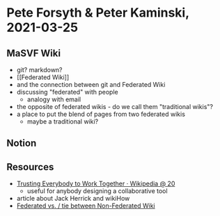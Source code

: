 # Pete Forsyth & Peter Kaminski, 2021-03-25

## MaSVF Wiki
- git? markdown?
- [[Federated Wiki]]
- and the connection between git and Federated Wiki
- discussing "federated" with people
	- analogy with email
- the opposite of federated wikis - do we call them "traditional wikis"?
- a place to put the blend of pages from two federated wikis
	- maybe a traditional wiki?

## Notion

## Resources

- [Trusting Everybody to Work Together · Wikipedia @ 20](https://wikipedia20.pubpub.org/pub/forsyth/release/7)
	- useful for anybody designing a collaborative tool
- article about Jack Herrick and wikiHow
- [Federated vs. / tie between Non-Federated Wiki](http://pete.dojo.fed.wiki/view/welcome-visitors/view/federated-vs-non-federated)